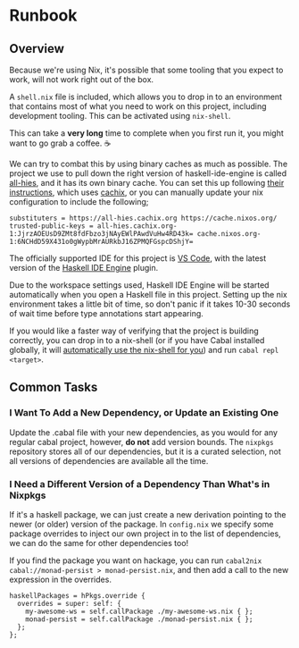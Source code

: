 # Runbook

## Overview

Because we're using Nix, it's possible that some tooling that you expect to work, will not work right out of the box.

A `shell.nix` file is included, which allows you to drop in to an environment that contains most of what you need to work on this project, including development tooling. This can be activated using `nix-shell`.

This can take a **very long** time to complete when you first run it, you might want to go grab a coffee. ☕️

We can try to combat this by using binary caches as much as possible. The project we use to pull down the right version of haskell-ide-engine is called [all-hies](https://github.com/Infinisil/all-hies), and it has its own binary cache. You can set this up following [their instructions](https://github.com/Infinisil/all-hies#cached-builds), which uses [cachix](https://github.com/cachix/cachix), or you can manually update your nix configuration to include the following;

```
substituters = https://all-hies.cachix.org https://cache.nixos.org/
trusted-public-keys = all-hies.cachix.org-1:JjrzAOEUsD9ZMt8fdFbzo3jNAyEWlPAwdVuHw4RD43k= cache.nixos.org-1:6NCHdD59X431o0gWypbMrAURkbJ16ZPMQFGspcDShjY=
```

The officially supported IDE for this project is [VS Code](https://code.visualstudio.com/), with the latest version of the [Haskell IDE Engine](https://marketplace.visualstudio.com/items?itemName=alanz.vscode-hie-server) plugin.

Due to the workspace settings used, Haskell IDE Engine will be started automatically when you open a Haskell file in this project. Setting up the nix environment takes a little bit of time, so don't panic if it takes 10-30 seconds of wait time before type annotations start appearing.

If you would like a faster way of verifying that the project is building correctly, you can drop in to a nix-shell (or if you have Cabal installed globally, it will [automatically use the nix-shell for you](https://cabal.readthedocs.io/en/latest/nix-integration.html)) and run `cabal repl <target>`.


## Common Tasks

### I Want To Add a New Dependency, or Update an Existing One

Update the .cabal file with your new dependencies, as you would for any regular cabal project, however, **do not** add version bounds. The `nixpkgs` repository stores all of our dependencies, but it is a curated selection, not all versions of dependencies are available all the time.

### I Need a Different Version of a Dependency Than What's in Nixpkgs

If it's a haskell package, we can just create a new derivation pointing to the newer (or older) version of the package. In `config.nix` we specify some package overrides to inject our own project in to the list of dependencies, we can do the same for other dependencies too!

If you find the package you want on hackage, you can run `cabal2nix cabal://monad-persist > monad-persist.nix`, and then add a call to the new expression in the overrides.

```
haskellPackages = hPkgs.override {
  overrides = super: self: {
    my-awesome-ws = self.callPackage ./my-awesome-ws.nix { };
    monad-persist = self.callPackage ./monad-persist.nix { };
  };
};
```
